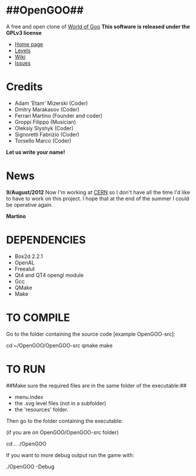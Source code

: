 # ##OpenGOO##
A free and open clone of [World of Goo](http://www.worldofgoo.com/)
__This software is released under the GPLv3 license__


* [Home page](http://mandarancio.github.com/OpenGOO/)
* [Levels](http://opengoolevels.comeze.com/)
* [Wiki](https://github.com/Mandarancio/OpenGOO/wiki)
* [Issues](https://github.com/Mandarancio/OpenGOO/issues)

# Credits

* Adam 'Etam' Mizerski        (Coder)
* Dmitry Marakasov            (Coder)
* Ferrari Martino             (Founder and coder)
* Groppi Filippo              (Musician)
* Oleksiy Slyshyk             (Coder)
* Signoretti Fabrizio         (Coder)
* Torsello Marco              (Coder)

__Let us write your name!__


# News


__9/August/2012__
Now I'm working at [CERN](www.cern.ch) so I don't have all the time I'd like to have to work on this project.
I hope that at the end of the summer I could be operative again.

__Martino__



# DEPENDENCIES

* Box2d 2.2.1
* OpenAL
* Freealut
* Qt4 and QT4 opengl module
* Gcc
* QMake
* Make

# TO COMPILE

Go to the folder containing the source code [example OpenGOO-src]:

cd ~/OpenGOO/OpenGOO-src
qmake
make

# TO RUN

##Make sure the required files are in the same folder of the executable:##

* menu.index
* the .svg level files (not in a subfolder)
* the 'resources' folder.

Then go to the folder containing the executable:

(if you are on OpenGOO/OpenGOO-src folder)

cd ..
./OpenGOO

If you want to more debug output run the game with:

./OpenGOO -Debug

